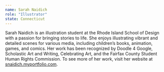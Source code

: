 ```yaml
---
name: Sarah Naidich
role: "Illustrator"
state: Connecticut
---
```


Sarah Naidich is an illustration student at the Rhode Island School of
Design with a passion for bringing stories to life. She enjoys
illustrating vibrant and detailed scenes for various media, including
children’s books, animation, games, and comics. Her work has been
recognized by Doodle 4 Google, Scholastic Art and Writing, Celebrating
Art, and the Fairfax County Student Human Rights Commission. To see
more of her work, visit her website at
[snaidich.myportfolio.com](http://snaidich.myportfolio.com).
